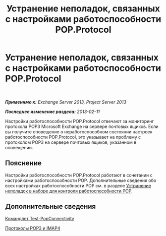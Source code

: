 ﻿---
title: Устранение неполадок, связанных с настройками работоспособности POP.Protocol
TOCTitle: Устранение неполадок, связанных с настройками работоспособности POP.Protocol
ms:assetid: 4a205a83-153a-4e93-a7af-43d2ab815809
ms:mtpsurl: https://technet.microsoft.com/ru-ru/library/ms.exch.scom.pop.protocol(v=EXCHG.150)
ms:contentKeyID: 53275658
ms.date: 11/14/2015
mtps_version: v=EXCHG.150
ms.translationtype: HT
---

# Устранение неполадок, связанных с настройками работоспособности POP.Protocol

 

_**Применимо к:** Exchange Server 2013, Project Server 2013_

_**Последнее изменение раздела:** 2013-02-11_

Настройки работоспособности POP.Protocol отвечают за мониторинг протокола POP3 Microsoft Exchange на сервере почтовых ящиков. Если вы получите оповещение о неработоспособном состоянии настроек работоспособности POP.Protocol, это указывает на проблему с протоколом POP3 на сервере почтовых ящиков, указанном в оповещении.

## Пояснение

Настройки работоспособности POP.Protocol работают в сочетании с настройками работоспособности POP. Дополнительные сведения обо всех настройках работоспособности POP см. в разделе [Устранение неполадок в наборе для контроля работоспособности POP](troubleshooting-pop-health-set.md).

## Дополнительные сведения

[Командлет Test-PopConnectivity](https://technet.microsoft.com/ru-ru/library/bb738143\(v=exchg.150\))

[Протоколы POP3 и IMAP4](https://technet.microsoft.com/ru-ru/library/jj657728\(v=exchg.150\))

